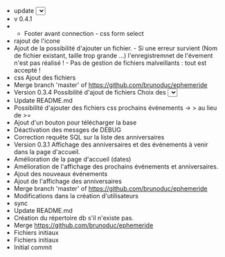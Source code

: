 - update <select> for sub cat css
- v 0.4.1
- - Footer avant connection - css form select
- rajout de l'icone
- Ajout de la possibilité d'ajouter un fichier. - Si une erreur survient (Nom de fichier existant, taille trop grande ...) l'enregistremnet de l'évement n'est pas réalisé ! - Pas de gestion de fichiers malveillants : tout est accepté !
- css Ajout des fichiers
- Merge branch 'master' of https://github.com/brunoduc/ephemeride
- Version 0.3.4 Possibilité d'ajout de fichiers Choix des <select>  restreint
- Update README.md
- Possibilité d'ajouter des fichiers css prochains événements ->   > au lieu de >=
- Ajout d'un bouton pour télécharger la base
- Déactivation des messges de DEBUG
- Correction requête SQL sur la liste des anniversaires
- Version 0.3.1 Affichage des anniversaires et des événements à venir dans la page d'accueil.
- Amélioration de la page d'accueil (dates)
- Amélioration de l'affichage des prochains événements et anniversaires.
- Ajout des nouveaux événements
- Ajout de l'affichage des anniversaires
- Merge branch 'master' of https://github.com/brunoduc/ephemeride
- Modifications dans la création d'utilisateurs
- sync
- Update README.md
- Création du répertoire db s'il n'existe pas.
- Merge https://github.com/brunoduc/ephemeride
- Fichiers initiaux
- Fichiers initiaux
- Initial commit
